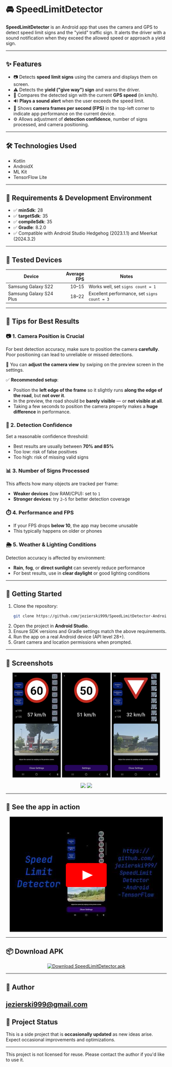 # 🚘 SpeedLimitDetector

**SpeedLimitDetector** is an Android app that uses the camera and GPS to detect speed limit signs and the "yield" traffic sign. It alerts the driver with a sound notification when they exceed the allowed speed or approach a yield sign.

---

## ✨ Features

- 📷 Detects **speed limit signs** using the camera and displays them on screen.
- ⚠️ Detects the **yield ("give way") sign** and warns the driver.
- 🚗 Compares the detected sign with the current **GPS speed** (in km/h).
- 🔊 **Plays a sound alert** when the user exceeds the speed limit.
- 🎥 Shows **camera frames per second (FPS)** in the top-left corner to indicate app performance on the current device.
- ⚙️ Allows adjustment of **detection confidence**, number of signs processed, and camera positioning.

---

## 🛠️ Technologies Used

- Kotlin  
- AndroidX  
- ML Kit  
- TensorFlow Lite  

---

## 🧰 Requirements & Development Environment

- ✅ **minSdk**: 28  
- ✅ **targetSdk**: 35  
- ✅ **compileSdk**: 35  
- ✅ **Gradle**: 8.2.0  
- ✅ Compatible with Android Studio Hedgehog (2023.1.1) and Meerkat (2024.3.2)

---

## 📱 Tested Devices

| Device                  | Average FPS | Notes                                |
|-------------------------|------------:|--------------------------------------|
| Samsung Galaxy S22      |     10–15   | Works well, set `signs count = 1`    |
| Samsung Galaxy S24 Plus |     18–22   | Excellent performance, set `signs count = 3` |

---

## 📌 Tips for Best Results

### 📷 1. **Camera Position is Crucial**

For best detection accuracy, make sure to position the camera **carefully**. Poor positioning can lead to unreliable or missed detections.

🔧 You can **adjust the camera view** by swiping on the preview screen in the settings.

✅ **Recommended setup**:

* Position the **left edge of the frame** so it slightly runs **along the edge of the road**, but **not over it**.
* In the preview, the road should be **barely visible** — or **not visible at all**.
* Taking a few seconds to position the camera properly makes a **huge difference** in performance.

### 🎯 2. **Detection Confidence**

Set a reasonable confidence threshold:

* Best results are usually between **70% and 85%**
* Too low: risk of false positives
* Too high: risk of missing valid signs

### 📊 3. **Number of Signs Processed**

This affects how many objects are tracked per frame:

* **Weaker devices** (low RAM/CPU): set to `1`
* **Stronger devices**: try `2–5` for better detection coverage

### ⏱️ 4. **Performance and FPS**

* If your FPS drops **below 10**, the app may become unusable
* This typically happens on older or phones

### 🌦️ 5. **Weather & Lighting Conditions**

Detection accuracy is affected by environment:

* **Rain**, **fog**, or **direct sunlight** can severely reduce performance
* For best results, use in **clear daylight** or good lighting conditions

---

## 🚀 Getting Started

1. Clone the repository:
   ```bash
   git clone https://github.com/jezierski999/SpeedLimitDetector-Android-TensorFlow.git
   ```
2. Open the project in **Android Studio**.
3. Ensure SDK versions and Gradle settings match the above requirements.
4. Run the app on a real Android device (API level 28+).
5. Grant camera and location permissions when prompted.

---

## 📸 Screenshots

<p align="center">
  <img src="screenshots/60.png" width="30%">
  <img src="screenshots/50.png" width="30%">
  <img src="screenshots/yld.png" width="30%">
</p>

<p align="center">
  <img src="screenshots/yld.gif" width="30%">
  <img src="screenshots/60.gif" width="30%">
</p>

---

## 🎥 See the app in action

<div align="center">
  <a href="https://youtu.be/J2x6BXCbJxE">
    <img src="screenshots/yt.png" alt="YouTube Video" width="480">
  </a>
</div>


---

## 📦 Download APK

<p align="center">
  <a href="https://github.com/jezierski999/SpeedLimitDetector-Android-TensorFlow/releases/download/v1.0.0/SpeedLimitDetector.apk">
    <img src="https://img.shields.io/badge/Download-APK-blue?style=for-the-badge&logo=android" alt="Download SpeedLimitDetector.apk"/>
  </a>
</p>

---

## 👤 Author

jezierski999@gmail.com
---

## 🧪 Project Status

This is a side project that is **occasionally updated** as new ideas arise. Expect occasional improvements and optimizations.

---
This project is not licensed for reuse. Please contact the author if you'd like to use it.

